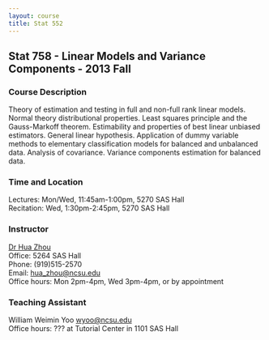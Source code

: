 ```yaml
---
layout: course
title: Stat 552
---
```


## Stat 758 - Linear Models and Variance Components - 2013 Fall

### Course Description

Theory of estimation and testing in full and non-full rank linear models. Normal theory distributional properties. Least squares principle and the Gauss-Markoff theorem. Estimability and properties of best linear unbiased estimators. General linear hypothesis. Application of dummy variable methods to elementary classification models for balanced and unbalanced data. Analysis of covariance. Variance components estimation for balanced data.

### Time and Location

Lectures: Mon/Wed, 11:45am-1:00pm, 5270 SAS Hall  
Recitation: Wed, 1:30pm-2:45pm, 5270 SAS Hall  

### Instructor

[Dr Hua Zhou](http://hua-zhou.github.io/)  
Office: 5264 SAS Hall  
Phone: (919)515-2570  
Email: <hua_zhou@ncsu.edu>  
Office hours: Mon 2pm-4pm, Wed 3pm-4pm, or by appointment

### Teaching Assistant

William Weimin Yoo <wyoo@ncsu.edu>  
Office hours: ??? at Tutorial Center in 1101 SAS Hall
